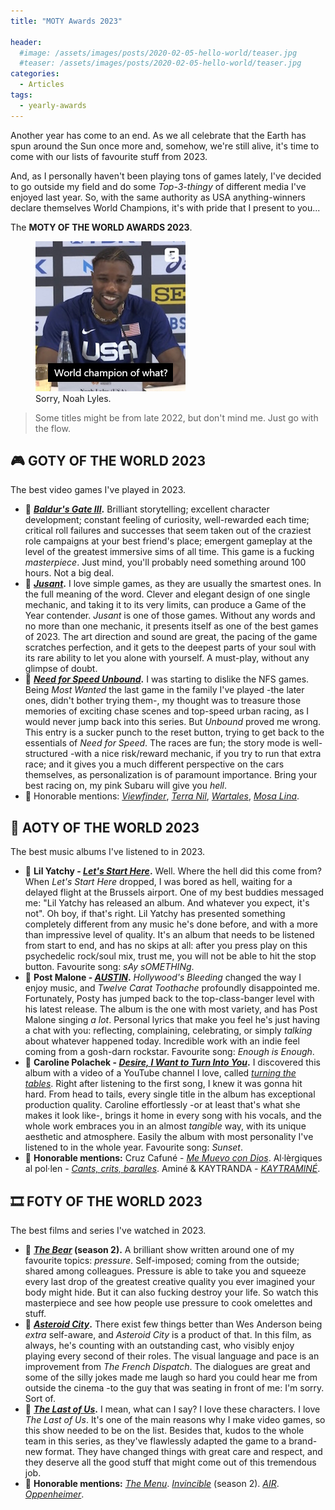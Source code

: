 ```yaml
---
title: "MOTY Awards 2023"

header:
  #image: /assets/images/posts/2020-02-05-hello-world/teaser.jpg
  #teaser: /assets/images/posts/2020-02-05-hello-world/teaser.jpg
categories:
  - Articles
tags:
  - yearly-awards
---
```


Another year has come to an end. As we all celebrate that the Earth has spun around the Sun once more and, somehow, we're still alive, it's time to come with our lists of favourite stuff from 2023.

And, as I personally haven't been playing tons of games lately, I've decided to go outside my field and do some _Top-3-thingy_ of different media I've enjoyed last year. So, with the same authority as USA anything-winners declare themselves World Champions, it's with pride that I present to you...

The **MOTY OF THE WORLD AWARDS 2023**.

<figure style="width: 240px" class="align-center">
  <a><img src="/assets/images/posts/2024-01-12-moty-2023/noah-lyles.jpg" alt="USA athlete Noah Lyles, complaining of USA National Champions claiming to be World Champions too."></a>
  <figcaption>Sorry, Noah Lyles.</figcaption>
</figure>

> Some titles might be from late 2022, but don't mind me. Just go with the flow.


## 🎮 GOTY OF THE WORLD 2023

The best video games I've played in 2023.

- 🥇 **[_Baldur's Gate III_](https://store.steampowered.com/app/1086940/Baldurs_Gate_3/).** Brilliant storytelling; excellent character development; constant feeling of curiosity, well-rewarded each time; critical roll failures and successes that seem taken out of the craziest role campaigns at your best friend's place; emergent gameplay at the level of the greatest immersive sims of all time. This game is a fucking _masterpiece_. Just mind, you'll probably need something around 100 hours. Not a big deal.
- 🥈 **[_Jusant_](https://store.steampowered.com/app/1977170/Jusant/).** I love simple games, as they are usually the smartest ones. In the full meaning of the word. Clever and elegant design of one single mechanic, and taking it to its very limits, can produce a Game of the Year contender. _Jusant_ is one of those games. Without any words and no more than one mechanic, it presents itself as one of the best games of 2023. The art direction and sound are great, the pacing of the game scratches perfection, and it gets to the deepest parts of your soul with its rare ability to let you alone with yourself. A must-play, without any glimpse of doubt.
- 🥉 **[_Need for Speed Unbound_](https://store.steampowered.com/app/1846380/Need_for_Speed_Unbound/).** I was starting to dislike the NFS games. Being _Most Wanted_ the last game in the family I've played -the later ones, didn't bother trying them-, my thought was to treasure those memories of exciting chase scenes and top-speed urban racing, as I would never jump back into this series. But _Unbound_ proved me wrong. This entry is a sucker punch to the reset button, trying to get back to the essentials of _Need for Speed_. The races are fun; the story mode is well-structured -with a nice risk/reward mechanic, if you try to run that extra race; and it gives you a much different perspective on the cars themselves, as personalization is of paramount importance. Bring your best racing on, my pink Subaru will give you _hell_.
- 💐 Honorable mentions: [_Viewfinder_](https://store.steampowered.com/app/1382070/Viewfinder/), [_Terra Nil_](https://store.steampowered.com/app/1593030/Terra_Nil/), [_Wartales_](https://store.steampowered.com/app/1527950/Wartales/), [_Mosa Lina_](https://store.steampowered.com/app/2477090/Mosa_Lina/).


## 💽 AOTY OF THE WORLD 2023

The best music albums I've listened to in 2023.

- 🥇 **Lil Yatchy - [_Let's Start Here_](https://open.spotify.com/album/6Per97deaWqrJlKQNX8RGK).** Well. Where the hell did this come from? When _Let's Start Here_ dropped, I was bored as hell, waiting for a delayed flight at the Brussels airport. One of my best buddies messaged me: "Lil Yatchy has released an album. And whatever you expect, it's not". Oh boy, if that's right. Lil Yatchy has presented something completely different from any music he's done before, and with a more than impressive level of quality. It's an album that needs to be listened from start to end, and has no skips at all: after you press play on this psychedelic rock/soul mix, trust me, you will not be able to hit the stop button. Favourite song: _sAy sOMETHINg_.
- 🥈 **Post Malone - [_AUSTIN_](https://open.spotify.com/album/6r1lh7fHMB499vGKtIyJLy).** _Hollywood's Bleeding_ changed the way I enjoy music, and _Twelve Carat Toothache_ profoundly disappointed me. Fortunately, Posty has jumped back to the top-class-banger level with his latest release. The album is the one with most variety, and has Post Malone singing _a lot_. Personal lyrics that make you feel he's just having a chat with you: reflecting, complaining, celebrating, or simply _talking_ about whatever happened today. Incredible work with an indie feel coming from a gosh-darn rockstar. Favourite song: _Enough is Enough_.
- 🥉 **Caroline Polachek - [_Desire, I Want to Turn Into You_](https://open.spotify.com/album/22PkV1Le9P3X4RY4xtmK0q).** I discovered this album with a video of a YouTube channel I love, called [_turning the tables_](https://www.youtube.com/@turningthetables). Right after listening to the first song, I knew it was gonna hit hard. From head to tails, every single title in the album has exceptional production quality. Caroline effortlessly -or at least that's what she makes it look like-, brings it home in every song with his vocals, and the whole work embraces you in an almost _tangible_ way, with its unique aesthetic and atmosphere. Easily the album with most personality I've listened to in the whole year. Favourite song: _Sunset_.
- 💐 **Honorable mentions:** Cruz Cafuné - [_Me Muevo con Dios_](https://open.spotify.com/album/7yvmtCjHcBe9DqIVl7AwQT). Al·lèrgiques al pol·len - [_Cants, crits, baralles_](https://open.spotify.com/album/3mvSeMnrhY4IOpP5aUi8G6). Aminé & KAYTRANDA - [_KAYTRAMINÉ_](https://open.spotify.com/album/1plAqF2W8hwAhcpBAfGNsW).


## 🎞️ FOTY OF THE WORLD 2023

The best films and series I've watched in 2023.

- 🥇 **[_The Bear_](https://www.justwatch.com/us/tv-show/the-bear) (season 2).** A brilliant show written around one of my favourite topics: _pressure_. Self-imposed; coming from the outside; shared among colleagues. Pressure is able to take you and squeeze every last drop of the greatest creative quality you ever imagined your body might hide. But it can also fucking destroy your life. So watch this masterpiece and see how people use pressure to cook omelettes and stuff.
- 🥈 **[_Asteroid City_](https://www.justwatch.com/us/movie/asteroid-city).** There exist few things better than Wes Anderson being _extra_ self-aware, and _Asteroid City_ is a product of that. In this film, as always, he's counting with an outstanding cast, who visibly enjoy playing every second of their roles. The visual language and pace is an improvement from _The French Dispatch_. The dialogues are great and some of the silly jokes made me laugh so hard you could hear me from outside the cinema -to the guy that was seating in front of me: I'm sorry. Sort of.
- 🥉 **[_The Last of Us_](https://www.justwatch.com/us/tv-show/the-last-of-us).** I mean, what can I say? I love these characters. I love _The Last of Us_. It's one of the main reasons why I make video games, so this show needed to be on the list. Besides that, kudos to the whole team in this series, as they've flawlessly adapted the game to a brand-new format. They have changed things with great care and respect, and they deserve all the good stuff that might come out of this tremendous job.
- 💐 **Honorable mentions:** [_The Menu_](https://www.justwatch.com/us/movie/the-menu-2022). [_Invincible_](https://www.justwatch.com/us/tv-show/invincible) (season 2). [_AIR_](https://www.justwatch.com/us/movie/air-2023). [_Oppenheimer_](https://www.justwatch.com/us/movie/oppenheimer).



